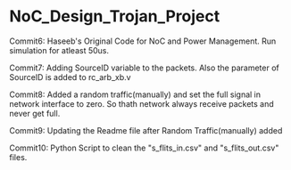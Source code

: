 # NoC_Design_Trojan_Project

Commit6:
Haseeb's Original Code for NoC and Power Management.
Run simulation for atleast 50us.

Commit7: 
Adding SourceID variable to the packets. Also the parameter of SourceID is added to rc_arb_xb.v 

Commit8:
Added a random traffic(manually) and set the full signal in network interface to zero.
So thath network always receive packets and never get full. 

Commit9:
Updating the Readme file after Random Traffic(manually) added 

Commit10:
Python Script to clean the "s_flits_in.csv" and "s_flits_out.csv" files.



